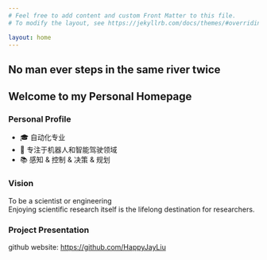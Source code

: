 ```yaml
---
# Feel free to add content and custom Front Matter to this file.
# To modify the layout, see https://jekyllrb.com/docs/themes/#overriding-theme-defaults

layout: home
---
```

## No man ever steps in the same river twice
## Welcome to my Personal Homepage
### Personal Profile
- 🎓 自动化专业  
- 💼 专注于机器人和智能驾驶领域  
- 📚 感知 & 控制 & 决策 & 规划

### Vision
To be a scientist or engineering<br>
Enjoying scientific research itself is the lifelong destination for researchers.

### Project Presentation
github website: https://github.com/HappyJayLiu